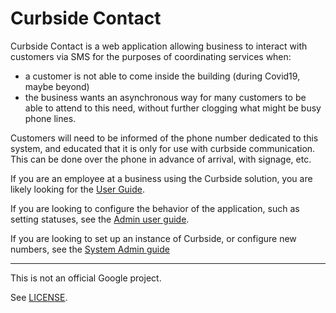 # Curbside Contact

Curbside Contact is a web application allowing business to interact with customers via SMS for the purposes of coordinating services when:


*   a customer is not able to come inside the building (during Covid19, maybe beyond)
*   the business wants an asynchronous way for many customers to be able to attend to this need, without further clogging what might be busy phone lines.

Customers will need to be informed of the phone number dedicated to this system, and educated that it is only for use with curbside communication.  This can be done over the phone in advance of arrival, with signage, etc.


If you are an employee at a business using the Curbside solution, you are likely looking for the [User Guide](docs/userguide.md).

If you are looking to configure the behavior of the application, such as setting statuses, see the [Admin user guide](docs/admin-user.md).

If you are looking to set up an instance of Curbside, or configure new numbers, see the [System Admin guide](docs/admin-system.md)

--- 

This is not an official Google project.

See [LICENSE](LICENSE.md).
